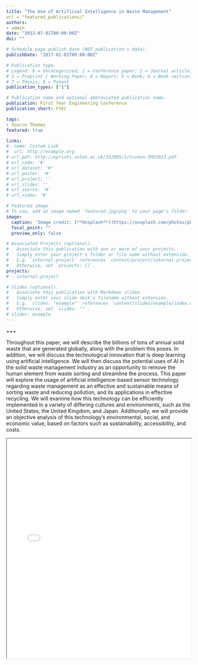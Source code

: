 ```yaml
---
title: "The Use of Artificial Intelligence in Waste Management"
url = "featured_publications/"
authors:
- admin
date: "2013-07-01T00:00:00Z"
doi: ""

# Schedule page publish date (NOT publication's date).
publishDate: "2017-01-01T00:00:00Z"

# Publication type.
# Legend: 0 = Uncategorized; 1 = Conference paper; 2 = Journal article;
# 3 = Preprint / Working Paper; 4 = Report; 5 = Book; 6 = Book section;
# 7 = Thesis; 8 = Patent
publication_types: ["1"]

# Publication name and optional abbreviated publication name.
publication: First Year Engineering Conference
publication_short: FYEC

tags:
- Source Themes
featured: true

links:
#- name: Custom Link
#  url: http://example.org
# url_pdf: http://eprints.soton.ac.uk/352095/1/Cushen-IMV2013.pdf
# url_code: '#'
# url_dataset: '#'
# url_poster: '#'
# url_project: ''
# url_slides: ''
# url_source: '#'
# url_video: '#'

# Featured image
# To use, add an image named `featured.jpg/png` to your page's folder. 
image:
  caption: 'Image credit: [**Unsplash**](https://unsplash.com/photos/pLCdAaMFLTE)'
  focal_point: ""
  preview_only: false

# Associated Projects (optional).
#   Associate this publication with one or more of your projects.
#   Simply enter your project's folder or file name without extension.
#   E.g. `internal-project` references `content/project/internal-project/index.md`.
#   Otherwise, set `projects: []`.
projects:
# - internal-project

# Slides (optional).
#   Associate this publication with Markdown slides.
#   Simply enter your slide deck's filename without extension.
#   E.g. `slides: "example"` references `content/slides/example/index.md`.
#   Otherwise, set `slides: ""`.
# slides: example
---
```

+++

 Throughout this paper, we will describe the billions of tons of annual solid waste that are generated globally, along with the problem this poses. In addition, we will discuss the technological innovation that is deep learning using artificial intelligence. We will then discuss the potential uses of AI in the solid waste management industry as an opportunity to remove the human element from waste sorting and streamline the process. This paper will explore the usage of artificial intelligence-based sensor technology regarding waste management as an effective and sustainable means of sorting waste and reducing pollution, and its applications in effective recycling. We will examine how this technology can be efficiently implemented in a variety of differing cultures and environments, such as the United States, the United Kingdom, and Japan. Additionally, we will provide an objective analysis of this technology’s environmental, social, and economic value, based on factors such as sustainability, accessibility, and costs.

<style>
  .full-page-iframe {
    width: 100%;
    height: calc(100vh - 100px); /* Adjust as needed for your header/footer */
    border: none;
  }
</style>

<iframe src="/pdf/162_Revision_Bosilovich_Dani_Nowatzki_2024.pdf" width="100%" height="600px">
</iframe>